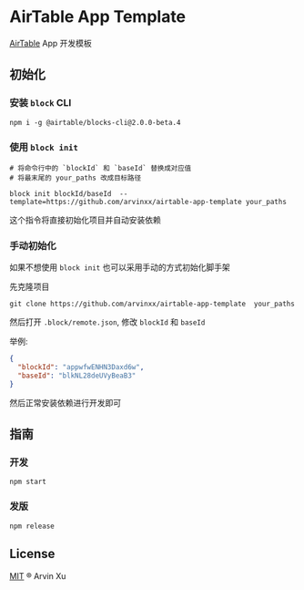# AirTable App Template

[AirTable](https://airtable.com) App 开发模板

## 初始化

### 安装 `block` CLI

```
npm i -g @airtable/blocks-cli@2.0.0-beta.4
```

### 使用 `block init`

```shell script
# 将命令行中的 `blockId` 和 `baseId` 替换成对应值
# 将最末尾的 your_paths 改成目标路径

block init blockId/baseId  --template=https://github.com/arvinxx/airtable-app-template your_paths
```

这个指令将直接初始化项目并自动安装依赖

### 手动初始化

如果不想使用 `block init` 也可以采用手动的方式初始化脚手架

先克隆项目

```shell script
git clone https://github.com/arvinxx/airtable-app-template  your_paths
```

然后打开 `.block/remote.json`, 修改 `blockId` 和 `baseId`

举例:

```json
{
  "blockId": "appwfwENHN3Daxd6w",
  "baseId": "blkNL28deUVyBeaB3"
}
```

然后正常安装依赖进行开发即可

## 指南

### 开发

```shell script
npm start
```

### 发版

```shell script
npm release
```

## License

[MIT](./LICENSE) ® Arvin Xu
